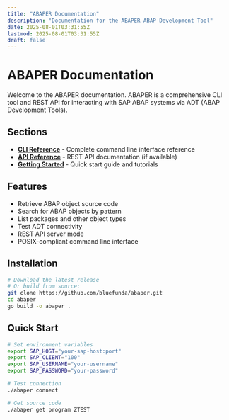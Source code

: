 ```yaml
---
title: "ABAPER Documentation"
description: "Documentation for the ABAPER ABAP Development Tool"
date: 2025-08-01T03:31:55Z
lastmod: 2025-08-01T03:31:55Z
draft: false
---
```


# ABAPER Documentation

Welcome to the ABAPER documentation. ABAPER is a comprehensive CLI tool and REST API for interacting with SAP ABAP systems via ADT (ABAP Development Tools).

## Sections

- **[CLI Reference](cli/)** - Complete command line interface reference
- **[API Reference](api/)** - REST API documentation (if available)
- **[Getting Started](getting-started/)** - Quick start guide and tutorials

## Features

- Retrieve ABAP object source code
- Search for ABAP objects by pattern
- List packages and other object types
- Test ADT connectivity
- REST API server mode
- POSIX-compliant command line interface

## Installation

```bash
# Download the latest release
# Or build from source:
git clone https://github.com/bluefunda/abaper.git
cd abaper
go build -o abaper .
```

## Quick Start

```bash
# Set environment variables
export SAP_HOST="your-sap-host:port"
export SAP_CLIENT="100"
export SAP_USERNAME="your-username"
export SAP_PASSWORD="your-password"

# Test connection
./abaper connect

# Get source code
./abaper get program ZTEST
```
